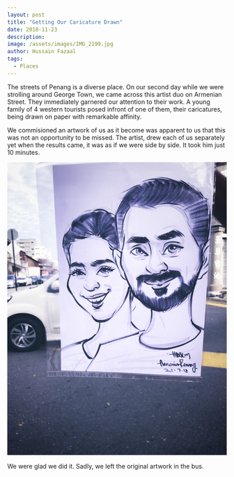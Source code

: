 ```yaml
---
layout: post
title: "Getting Our Caricature Drawn"
date: 2018-11-23
description:
image: /assets/images/IMG_2199.jpg
author: Hussain Fazaal
tags:
  - Places
---
```

The streets of Penang is a diverse place. On our second day while we were strolling around George Town, we came across this artist duo on Armenian Street. They immediately garnered our attention to their work. A young family of 4 western tourists posed infront of one of them, their caricatures, being drawn on paper with remarkable affinity.

We commisioned an artwork of us as it become was apparent to us that this was not an opportunity to be missed. The artist, drew each of us separately yet when the results came, it was as if we were side by side. It took him just 10 minutes.

![Caricature of us](/assets/images/IMG_2202.jpg)

We were glad we did it. Sadly, we left the original artwork in the bus. 
